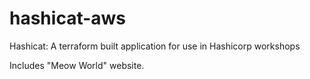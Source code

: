 # hashicat-aws
Hashicat: A terraform built application for use in Hashicorp workshops

Includes "Meow World" website.